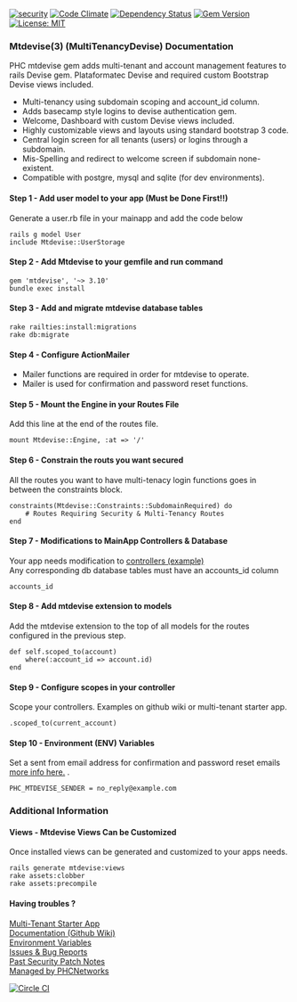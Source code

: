 [![security](https://hakiri.io/github/PHCNetworks/multi-tenancy-devise/master.svg)](https://hakiri.io/github/PHCNetworks/multi-tenancy-devise/master)
[![Code Climate](https://codeclimate.com/github/PHCNetworks/multi-tenancy-devise/badges/gpa.svg)](https://codeclimate.com/github/PHCNetworks/multi-tenancy-devise)
[![Dependency Status](https://gemnasium.com/badges/github.com/PHCNetworks/multi-tenancy-devise.svg)](https://gemnasium.com/github.com/PHCNetworks/multi-tenancy-devise)
[![Gem Version](https://badge.fury.io/rb/mtdevise.svg)](https://badge.fury.io/rb/mtdevise)
[![License: MIT](https://img.shields.io/badge/License-MIT-yellow.svg)](https://opensource.org/licenses/MIT)
  
### Mtdevise(3) (MultiTenancyDevise) Documentation  
PHC mtdevise gem adds multi-tenant and account management features to rails Devise gem. Plataformatec Devise and required custom Bootstrap Devise views included.  
  
* Multi-tenancy using subdomain scoping and account_id column.  
* Adds basecamp style logins to devise authentication gem.  
* Welcome, Dashboard with custom Devise views included.  
* Highly customizable views and layouts using standard bootstrap 3 code.  
* Central login screen for all tenants (users) or logins through a subdomain.  
* Mis-Spelling and redirect to welcome screen if subdomain none-existent.  
* Compatible with postgre, mysql and sqlite (for dev environments).  
  
#### Step 1 - Add user model to your app (Must be Done First!!)
Generate a user.rb file in your mainapp and add the code below 

	rails g model User
	include Mtdevise::UserStorage
  
#### Step 2 - Add Mtdevise to your gemfile and run command  
  
	gem 'mtdevise', '~> 3.10'
	bundle exec install

#### Step 3 - Add and migrate mtdevise database tables
  
	rake railties:install:migrations
	rake db:migrate
  
#### Step 4 - Configure ActionMailer
* Mailer functions are required in order for mtdevise to operate.
* Mailer is used for confirmation and password reset functions.
  
#### Step 5 - Mount the Engine in your Routes File
Add this line at the end of the routes file.  
  
	mount Mtdevise::Engine, :at => '/'
  
#### Step 6 - Constrain the routs you want secured
All the routes you want to have multi-tenacy login functions goes in between the constraints block.
  
	constraints(Mtdevise::Constraints::SubdomainRequired) do
		# Routes Requiring Security & Multi-Tenancy Routes  
	end
  
#### Step 7 - Modifications to MainApp Controllers & Database  
Your app needs modification to [controllers (example)](https://github.com/PHCNetworks/multi-tenancy-devise/wiki/Scoped-Controller-Example)  
Any corresponding db database tables must have an accounts_id column
  
	accounts_id
  
#### Step 8 - Add mtdevise extension to models  
Add the mtdevise extension to the top of all models for the routes configured in the previous step.  
  
	def self.scoped_to(account)
		where(:account_id => account.id)
	end
  
#### Step 9 - Configure scopes in your controller
Scope your controllers. Examples on github wiki or multi-tenant starter app.

	.scoped_to(current_account)
  
#### Step 10 - Environment (ENV) Variables
Set a sent from email address for confirmation and password reset emails [more info here.](https://github.com/PHCNetworks/multi-tenancy-devise/wiki/ENV---Environment-Variables)  .  
  
	PHC_MTDEVISE_SENDER = no_reply@example.com
  
### Additional Information  
  
#### Views - Mtdevise Views Can be Customized  
Once installed views can be generated and customized to your apps needs.  
  
	rails generate mtdevise:views
	rake assets:clobber
	rake assets:precompile
  
#### Having troubles ?  
[Multi-Tenant Starter App](https://github.com/PHCNetworks/multi-tenancy-starter-devise)  
[Documentation (Github Wiki)](https://github.com/PHCNetworks/multi-tenancy-devise/wiki)  
[Environment Variables](https://github.com/PHCNetworks/multi-tenancy-devise/wiki/ENV---Environment-Variables)  
[Issues & Bug Reports](https://github.com/PHCNetworks/multi-tenancy-devise/issues)  
[Past Security Patch Notes](https://github.com/PHCNetworks/multi-tenancy-devise/wiki/Critical-Security-Updates)  
[Managed by PHCNetworks](http://phcnetworks.net)  
  
[![Circle CI](https://circleci.com/gh/PHCNetworks/multi-tenancy-devise/tree/master.svg?style=svg)](https://circleci.com/gh/PHCNetworks/multi-tenancy-devise/tree/master)

